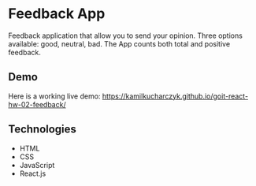# Feedback App

Feedback application that allow you to send your opinion. Three options
available: good, neutral, bad. The App counts both total and positive feedback.

## Demo

Here is a working live demo:
https://kamilkucharczyk.github.io/goit-react-hw-02-feedback/

## Technologies

- HTML
- CSS
- JavaScript
- React.js
